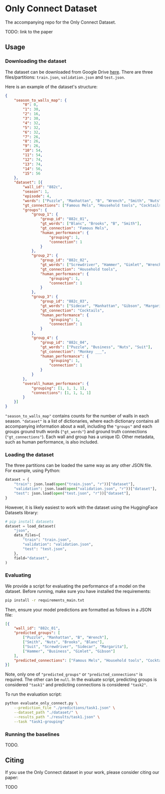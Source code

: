 # Only Connect Dataset

The accompanying repo for the Only Connect Dataset.

TODO: link to the paper


## Usage

### Downloading the dataset

The dataset can be downloaded from Google Drive [here](https://drive.google.com/drive/folders/1118w_ydBSBWUru5cPlyGY9TMrgd993f3?usp=sharing). There are three files/partitions: `train.json`, `validation.json` and `test.json`.

Here is an example of the dataset's structure:


```json
{
	"season_to_walls_map": {
		"0": 0,
		"1": 30,
		"2": 16,
		"3": 30,
		"4": 32,
		"5": 32,
		"6": 32,
		"7": 26,
		"8": 26,
		"9": 26,
		"10": 54,
		"11": 54,
		"12": 74,
		"13": 74,
		"14": 56,
		"15": 56
	},
	"dataset": [{
		"wall_id": "882c",
		"season": 1,
		"episode": 4,
		"words": ["Puzzle", "Manhattan", "B", "Wrench", "Smith", "Nuts", "Brooks", "Blanc", "Suit", "Screwdriver", "Sidecar", "Margarita", "Hammer", "Business", "Gimlet", "Gibson"],
		"gt_connections": ["Famous Mels", "Household tools", "Cocktails", "Monkey ___"],
		"groups": {
			"group_1": {
				"group_id": "882c_01",
				"gt_words": ["Blanc", "Brooks", "B", "Smith"],
				"gt_connection": "Famous Mels",
				"human_performance": {
					"grouping": 1,
					"connection": 1
				}
			},
			"group_2": {
				"group_id": "882c_02",
				"gt_words": ["Screwdriver", "Hammer", "Gimlet", "Wrench"],
				"gt_connection": "Household tools",
				"human_performance": {
					"grouping": 1,
					"connection": 1
				}
			},
			"group_3": {
				"group_id": "882c_03",
				"gt_words": ["Sidecar", "Manhattan", "Gibson", "Margarita"],
				"gt_connection": "Cocktails",
				"human_performance": {
					"grouping": 1,
					"connection": 1
				}
			},
			"group_4": {
				"group_id": "882c_04",
				"gt_words": ["Puzzle", "Business", "Nuts", "Suit"],
				"gt_connection": "Monkey ___",
				"human_performance": {
					"grouping": 1,
					"connection": 1
				}
			}
		},
		"overall_human_performance": {
			"grouping": [1, 1, 1, 1],
			"connections": [1, 1, 1, 1]
		}
	}]
}
```

`"season_to_walls_map"` contains counts for the number of walls in each season. `"dataset"` is a list of dictionaries, where each dictionary contains all accompanying information about a wall, including the `"groups"` and each groups ground truth words (`"gt_words"`) and ground truth connections (`"gt_connections"`). Each wall and group has a unique ID. Other metadata, such as human performance, is also included.

### Loading the dataset

The three partitions can be loaded the same way as any other JSON file. For example, using Python:

```python
dataset = {
    "train": json.load(open("train.json", "r"))["dataset"],
    "validation": json.load(open("validation.json", "r"))["dataset"],
    "test": json.load(open("test.json", "r"))["dataset"],
}
```

However, it is likely easiest to work with the dataset using the HuggingFace Datasets library:

```python
# pip install datasets
dataset = load_dataset(
    "json",
    data_files={
        "train": "train.json",
        "validation": "validation.json",
        "test": "test.json",
    },
    field="dataset",
)
```

### Evaluating

We provide a script for evaluating the performance of a model on the dataset. Before running, make sure you have installed the requirements:

```bash
pip install -r requirements_main.txt
```

Then, ensure your model predictions are formatted as follows in a JSON file:

```json
[{
	"wall_id": "882c_01",
	"predicted_groups": [
		["Puzzle", "Manhattan", "B", "Wrench"],
		["Smith", "Nuts", "Brooks", "Blanc"],
		["Suit", "Screwdriver", "Sidecar", "Margarita"],
		["Hammer", "Business", "Gimlet", "Gibson"]
	],
	"predicted_connections": ["Famous Mels", "Household tools", "Cocktails", "Monkey ___"]
}]
```

Note, only one of `"predicted_groups"` or `"predicted_connections"` is required. The other can be `null`. In the evaluate script, predicting groups is considered `"task1"` and predicting connections is considered `"task2"`.

To run the evaluation script:

```bash
python evaluate_only_connect.py \
    --prediction_file "./predictions/task1.json" \
    --dataset_path "./dataset/" \
    --results_path "./results/task1.json" \
    --task "task1-grouping"
```

### Running the baselines

TODO.

## Citing

If you use the Only Connect dataset in your work, please consider citing our paper:

TODO


